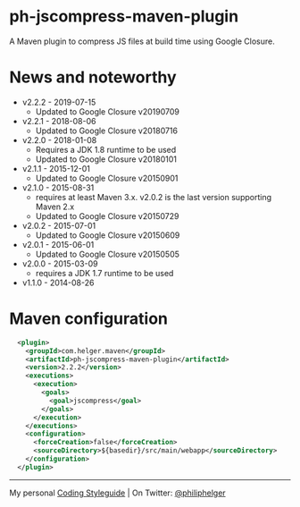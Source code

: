 # ph-jscompress-maven-plugin

A Maven plugin to compress JS files at build time using Google Closure.

# News and noteworthy

* v2.2.2 - 2019-07-15
  * Updated to Google Closure v20190709
* v2.2.1 - 2018-08-06
  * Updated to Google Closure v20180716
* v2.2.0 - 2018-01-08
  * Requires a JDK 1.8 runtime to be used
  * Updated to Google Closure v20180101
* v2.1.1 - 2015-12-01
  * Updated to Google Closure v20150901 
* v2.1.0 - 2015-08-31
  * requires at least Maven 3.x. v2.0.2 is the last version supporting Maven 2.x
  * Updated to Google Closure v20150729
* v2.0.2 - 2015-07-01
  * Updated to Google Closure v20150609
* v2.0.1 - 2015-06-01
  * Updated to Google Closure v20150505
* v2.0.0 - 2015-03-09
  * requires a JDK 1.7 runtime to be used
* v1.1.0 - 2014-08-26  

# Maven configuration

```xml
  <plugin>
    <groupId>com.helger.maven</groupId>
    <artifactId>ph-jscompress-maven-plugin</artifactId>
    <version>2.2.2</version>
    <executions>
      <execution>
        <goals>
          <goal>jscompress</goal>
        </goals>
      </execution>
    </executions>
    <configuration>
      <forceCreation>false</forceCreation>
      <sourceDirectory>${basedir}/src/main/webapp</sourceDirectory>
    </configuration>
  </plugin>
```

---

My personal [Coding Styleguide](https://github.com/phax/meta/blob/master/CodingStyleguide.md) |
On Twitter: <a href="https://twitter.com/philiphelger">@philiphelger</a>
